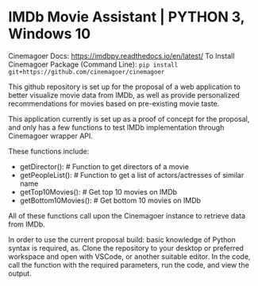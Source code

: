 # IMDb Movie Assistant | PYTHON 3, Windows 10
Cinemagoer Docs: https://imdbpy.readthedocs.io/en/latest/ 
To Install Cinemagoer Package (Command Line): ```pip install git+https://github.com/cinemagoer/cinemagoer```

This github repository is set up for the proposal of a web application to better visualize movie data from IMDb, as well as provide personalized recommendations for movies based on pre-existing movie taste.

This application currently is set up as a proof of concept for the proposal, and only has a few functions to test IMDb implementation through Cinemagoer wrapper API. 

These functions include:
 - getDirector(): # Function to get directors of a movie
 - getPeopleList(): # Function to get a list of actors/actresses of similar name
 - getTop10Movies(): # Get top 10 movies on IMDb
 - getBottom10Movies(): # Get bottom 10 movies on IMDb
 
 All of these functions call upon the Cinemagoer instance to retrieve data from IMDb.
 
 In order to use the current proposal build: basic knowledge of Python syntax is required, as. Clone the repository to your desktop or preferred workspace and open with VSCode, or another suitable editor. In the code, call the function with the required parameters, run the code, and view the output.
 
